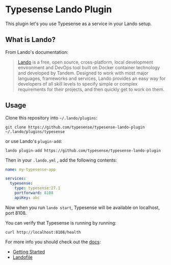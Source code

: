 # Typesense Lando Plugin

This plugin let's you use Typesense as a service in your Lando setup.

## What is Lando?

From Lando's documentation:

> [Lando](https://lando.dev/) is a free, open source, cross-platform, local development environment and DevOps tool built on Docker container technology and developed by Tandem. Designed to work with most major languages, frameworks and services, Lando provides an easy way for developers of all skill levels to specify simple or complex requirements for their projects, and then quickly get to work on them.

## Usage

Clone this repository into `~/.lando/plugins`:

```shell
git clone https://github.com/typesense/typesense-lando-plugin ~/.lando/plugins/typesense
```

or use Lando's `plugin-add`:

```shell
lando plugin-add https://github.com/typesense/typesense-lando-plugin
```

Then in your `.lando.yml` , add the following contents:

```yaml
name: my-typesense-app

services:
  typesense:
    type: typesense:27.1
    portforward: 8108
    apiKey: abc

```

Now when you run `lando start`, Typesense will be available on localhost, port 8108.

You can verify that Typesense is running by running:

```shell
curl http://localhost:8108/health
```

For more info you should check out the [docs](https://docs.lando.dev):

* [Getting Started](https://docs.lando.dev/getting-started/)
* [Landofile](https://docs.lando.dev/landofile)
